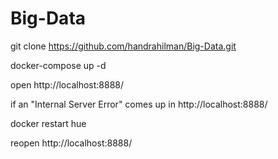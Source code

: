 # Big-Data

git clone https://github.com/handrahilman/Big-Data.git

docker-compose up -d

open http://localhost:8888/

if an "Internal Server Error" comes up in http://localhost:8888/

docker restart hue

reopen http://localhost:8888/
